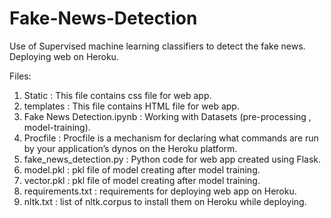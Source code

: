 # Fake-News-Detection
Use of Supervised machine learning classifiers to detect the fake news.
Deploying web on Heroku.

Files:
1. Static : This file contains css file for web app.
2. templates : This file contains HTML file for web app.
3. Fake News Detection.ipynb : Working with Datasets (pre-processing , model-training).
4. Procfile : Procfile is a mechanism for declaring what commands are run by your application’s dynos on the Heroku platform.
5. fake_news_detection.py : Python code for web app created using Flask.
6. model.pkl : pkl file of model creating after model training.
7. vector.pkl : pkl file of model creating after model training.
8. requirements.txt : requirements for deploying web app on Heroku.
9. nltk.txt : list of nltk.corpus to install them on Heroku while deploying.
